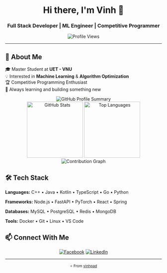 <div align="center">

# Hi there, I'm Vinh 👋

### Full Stack Developer | ML Engineer | Competitive Programmer

![Profile Views](https://komarev.com/ghpvc/?username=vinhpad&color=0069b4&style=flat-square)

</div>

---

## 💫 About Me

🎓 Master Student at **UET - VNU**  
💡 Interested in **Machine Learning** & **Algorithm Optimization**  
🏆 Competitive Programming Enthusiast  
🌱 Always learning and building something new

<div align="center">
  <img src="https://github-profile-summary-cards.vercel.app/api/cards/profile-details?username=vinhpad&theme=tokyonight" alt="GitHub Profile Summary"/>
</div>

<div align="center">
  <img height="180em" src="https://github-readme-stats.vercel.app/api?username=vinhpad&show_icons=true&theme=tokyonight&include_all_commits=true&count_private=true&hide_border=true" alt="GitHub Stats"/>
  <img height="180em" src="https://github-readme-stats.vercel.app/api/top-langs/?username=vinhpad&layout=compact&theme=tokyonight&hide_border=true&langs_count=6" alt="Top Languages"/>
</div>

<div align="center">
  <img src="https://github-readme-activity-graph.vercel.app/graph?username=vinhpad&theme=tokyo-night&hide_border=true&area=true" alt="Contribution Graph"/>
</div>

## 🛠️ Tech Stack

**Languages:** C++ • Java • Kotlin • TypeScript • Go • Python

**Frameworks:** Node.js • FastAPI • PyTorch • React • Spring

**Databases:** MySQL • PostgreSQL • Redis • MongoDB

**Tools:** Docker • Git • Linux • VS Code

## 📫 Connect With Me

<div align="center">

[![Facebook](https://img.shields.io/badge/Facebook-%231877F2.svg?style=for-the-badge&logo=Facebook&logoColor=white)](https://www.facebook.com/vinhpad/)
[![LinkedIn](https://img.shields.io/badge/linkedin-%230077B5.svg?style=for-the-badge&logo=linkedin&logoColor=white)](https://www.linkedin.com/in/mangoboss/)

</div>

---

<div align="center">
<sub>⭐ From <a href="https://github.com/vinhpad">vinhpad</a></sub>
</div>
